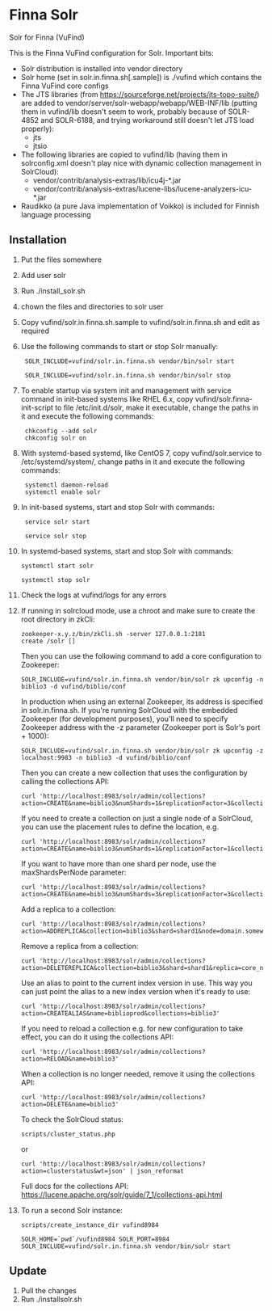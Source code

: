 # Finna Solr

Solr for Finna (VuFind)

This is the Finna VuFind configuration for Solr. Important bits:

- Solr distribution is installed into vendor directory
- Solr home (set in solr.in.finna.sh[.sample]) is ./vufind which contains the Finna VuFind core configs
- The JTS libraries (from https://sourceforge.net/projects/jts-topo-suite/) are added to vendor/server/solr-webapp/webapp/WEB-INF/lib (putting them in vufind/lib doesn't seem to work, probably because of SOLR-4852 and SOLR-6188, and trying workaround still doesn't let JTS load properly):
  - jts
  - jtsio
- The following libraries are copied to vufind/lib (having them in solrconfig.xml doesn't play nice with dynamic collection management in SolrCloud):
  - vendor/contrib/analysis-extras/lib/icu4j-*.jar
  - vendor/contrib/analysis-extras/lucene-libs/lucene-analyzers-icu-*.jar
- Raudikko (a pure Java implementation of Voikko) is included for Finnish language processing

## Installation

1. Put the files somewhere
2. Add user solr
3. Run ./install_solr.sh
4. chown the files and directories to solr user
5. Copy vufind/solr.in.finna.sh.sample to vufind/solr.in.finna.sh and edit as required
6. Use the following commands to start or stop Solr manually:

        SOLR_INCLUDE=vufind/solr.in.finna.sh vendor/bin/solr start

        SOLR_INCLUDE=vufind/solr.in.finna.sh vendor/bin/solr stop

7. To enable startup via system init and management with service command in init-based systems like RHEL 6.x, copy vufind/solr.finna-init-script to file /etc/init.d/solr, make it executable, change the paths in it and execute the following commands:

        chkconfig --add solr
        chkconfig solr on

8. With systemd-based systemd, like CentOS 7, copy vufind/solr.service to /etc/systemd/system/, change paths in it and execute the following commands:

        systemctl daemon-reload
        systemctl enable solr

9. In init-based systems, start and stop Solr with commands:

        service solr start

        service solr stop

10. In systemd-based systems, start and stop Solr with commands:

        systemctl start solr

        systemctl stop solr

11. Check the logs at vufind/logs for any errors

12. If running in solrcloud mode, use a chroot and make sure to create the root directory in zkCli:

        zookeeper-x.y.z/bin/zkCli.sh -server 127.0.0.1:2181
        create /solr []

    Then you can use the following command to add a core configuration to Zookeeper:

        SOLR_INCLUDE=vufind/solr.in.finna.sh vendor/bin/solr zk upconfig -n biblio3 -d vufind/biblio/conf

    In production when using an external Zookeeper, its address is specified in solr.in.finna.sh. If you're running SolrCloud with the embedded Zookeeper (for development purposes), you'll need to specify Zookeeper address with the -z parameter (Zookeeper port is Solr's port + 1000):

        SOLR_INCLUDE=vufind/solr.in.finna.sh vendor/bin/solr zk upconfig -z localhost:9983 -n biblio3 -d vufind/biblio/conf

    Then you can create a new collection that uses the configuration by calling the collections API:

        curl 'http://localhost:8983/solr/admin/collections?action=CREATE&name=biblio3&numShards=1&replicationFactor=3&collection.configName=biblio3'

    If you need to create a collection on just a single node of a SolrCloud, you can use the placement rules to
    define the location, e.g.

        curl 'http://localhost:8983/solr/admin/collections?action=CREATE&name=biblio3&numShards=1&replicationFactor=1&collection.configName=biblio3&rule=shard:*,host:domain.somewhere'

    If you want to have more than one shard per node, use the maxShardsPerNode parameter:

        curl 'http://localhost:8983/solr/admin/collections?action=CREATE&name=biblio3&numShards=3&replicationFactor=3&collection.configName=biblio3&maxShardsPerNode=3'

    Add a replica to a collection:

        curl 'http://localhost:8983/solr/admin/collections?action=ADDREPLICA&collection=biblio3&shard=shard1&node=domain.somewhere:8983_solr&type=nrt'

    Remove a replica from a collection:

        curl 'http://localhost:8983/solr/admin/collections?action=DELETEREPLICA&collection=biblio3&shard=shard1&replica=core_nodeX'

    Use an alias to point to the current index version in use. This way you can just point the alias to a new index version when it's ready to use:

        curl 'http://localhost:8983/solr/admin/collections?action=CREATEALIAS&name=biblioprod&collections=biblio3'

    If you need to reload a collection e.g. for new configuration to take effect, you can do it using the collections API:

        curl 'http://localhost:8983/solr/admin/collections?action=RELOAD&name=biblio3'

    When a collection is no longer needed, remove it using the collections API:

        curl 'http://localhost:8983/solr/admin/collections?action=DELETE&name=biblio3'

    To check the SolrCloud status:

        scripts/cluster_status.php

    or

        curl 'http://localhost:8983/solr/admin/collections?action=clusterstatus&wt=json' | json_reformat

    Full docs for the collections API: https://lucene.apache.org/solr/guide/7_1/collections-api.html

13. To run a second Solr instance:

        scripts/create_instance_dir vufind8984

        SOLR_HOME=`pwd`/vufind8984 SOLR_PORT=8984 SOLR_INCLUDE=vufind/solr.in.finna.sh vendor/bin/solr start

## Update

1. Pull the changes
2. Run ./installsolr.sh
